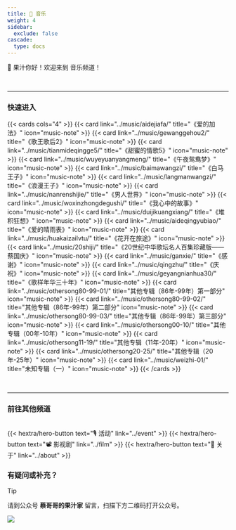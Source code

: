 ```yaml
---
title: 🎻 音乐
weight: 4
sidebar:
  exclude: false
cascade:
  type: docs
---
```


🧃 果汁你好！欢迎来到 音乐频道！

<!--more-->

<br>
<hr>

### 快速进入
{{< cards cols="4" >}}
  {{< card link="../music/aidejiafa/" title="《爱的加法》" icon="music-note" >}}
  {{< card link="../music/gewanggehou2/" title="《歌王歌后2》" icon="music-note" >}}
  {{< card link="../music/tianmideqingge5/" title="《甜蜜的情歌5》" icon="music-note" >}}
  {{< card link="../music/wuyeyuanyangmeng/" title="《午夜鸳鸯梦》" icon="music-note" >}}
  {{< card link="../music/baimawangzi/" title="《白马王子》" icon="music-note" >}}
  {{< card link="../music/langmanwangzi/" title="《浪漫王子》" icon="music-note" >}}
  {{< card link="../music/nanrenshijie/" title="《男人世界》" icon="music-note" >}}
  {{< card link="../music/woxinzhongdegushi/" title="《我心中的故事》" icon="music-note" >}}
  {{< card link="../music/duijikuangxiang/" title="《堆积狂想》" icon="music-note" >}}
  {{< card link="../music/aideqingyubiao/" title="《爱的晴雨表》" icon="music-note" >}}
  {{< card link="../music/huakaizailvtu/" title="《花开在旅途》" icon="music-note" >}}
  {{< card link="../music/20shiji/" title="《20世纪中华歌坛名人百集珍藏版——蔡国庆》" icon="music-note" >}}
  {{< card link="../music/ganxie/" title="《感谢》" icon="music-note" >}}
  {{< card link="../music/qingzhu/" title="《庆祝》" icon="music-note" >}}
  {{< card link="../music/geyangnianhua30/" title="《歌样年华三十年》" icon="music-note" >}}
  {{< card link="../music/othersong80-99-01/" title="其他专辑（86年-99年）第一部分" icon="music-note" >}}
  {{< card link="../music/othersong80-99-02/" title="其他专辑（86年-99年）第二部分" icon="music-note" >}}
  {{< card link="../music/othersong80-99-03/" title="其他专辑（86年-99年）第三部分" icon="music-note" >}}
  {{< card link="../music/othersong00-10/" title="其他专辑（00年-10年）" icon="music-note" >}}
  {{< card link="../music/othersong11-19/" title="其他专辑（11年-20年）" icon="music-note" >}}
  {{< card link="../music/othersong20-25/" title="其他专辑（20年-25年）" icon="music-note" >}}
  {{< card link="../music/weizhi-01/" title="未知专辑（一）" icon="music-note" >}}
{{< /cards >}}

<br>
<hr>

### 前往其他频道
<br>
{{< hextra/hero-button text="🎙️ 活动" link="../event" >}}
<!-- {{< hextra/hero-button text="📺 电视节目" link="../show" >}} -->
{{< hextra/hero-button text="📽️ 影视剧" link="../film" >}}
<!-- {{< hextra/hero-button text="📚 文章" link="../article" >}} -->
{{< hextra/hero-button text="👋 关于" link="../about" >}}

### 有疑问或补充？

> [!TIP]
> 请到公众号  **蔡哥哥的果汁家**  留言，扫描下方二维码打开公众号。

![](../qrcode.jpg)

